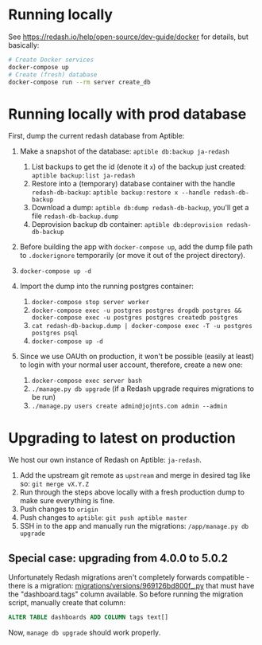 # Running locally
See https://redash.io/help/open-source/dev-guide/docker for details, but basically:
```sh
# Create Docker services
docker-compose up
# Create (fresh) database
docker-compose run --rm server create_db
```

# Running locally with prod database
First, dump the current redash database from Aptible:
1. Make a snapshot of the database: `aptible db:backup ja-redash`
    1. List backups to get the id (denote it `x`) of the backup just created: `aptible backup:list ja-redash`
    2. Restore into a (temporary) database container with the handle `redash-db-backup`: `aptible backup:restore x --handle redash-db-backup`
    3. Download a dump: `aptible db:dump redash-db-backup`, you'll get a file `redash-db-backup.dump`
    4. Deprovision backup db container: `aptible db:deprovision redash-db-backup`

2. Before building the app with `docker-compose up`, add the dump file path to `.dockerignore` temporarily (or move it out of the project directory).
3. `docker-compose up -d`
4. Import the dump into the running postgres container:
    1. `docker-compose stop server worker`
    2. `docker-compose exec -u postgres postgres dropdb postgres && docker-compose exec -u postgres postgres createdb postgres`
    3. `cat redash-db-backup.dump | docker-compose exec -T -u postgres postgres psql`
    4. `docker-compose up -d`

5. Since we use OAUth on production, it won't be possible (easily at least) to login with your normal user account, therefore, create a new one:
    1. `docker-compose exec server bash`
    2. `./manage.py db upgrade` (if a Redash upgrade requires migrations to be run)
    3. `./manage.py users create admin@jojnts.com admin --admin`

# Upgrading to latest on production
We host our own instance of Redash on Aptible: `ja-redash`.
1. Add the upstream git remote as `upstream` and merge in desired tag like so: `git merge vX.Y.Z`
2. Run through the steps above locally with a fresh production dump to make sure everything is fine.
3. Push changes to `origin`
4. Push changes to `aptible`: `git push aptible master`
5. SSH in to the app and manually run the migrations: `/app/manage.py db upgrade`

## Special case: upgrading from 4.0.0 to 5.0.2
Unfortunately Redash migrations aren't completely forwards compatible - there is a migration: [migrations/versions/969126bd800f_.py](migrations/versions/969126bd800f_.py) that must have the "dashboard.tags" column available. So before running the migration script, manually create that column:
```sql
ALTER TABLE dashboards ADD COLUMN tags text[]
```
Now, `manage db upgrade` should work properly.

